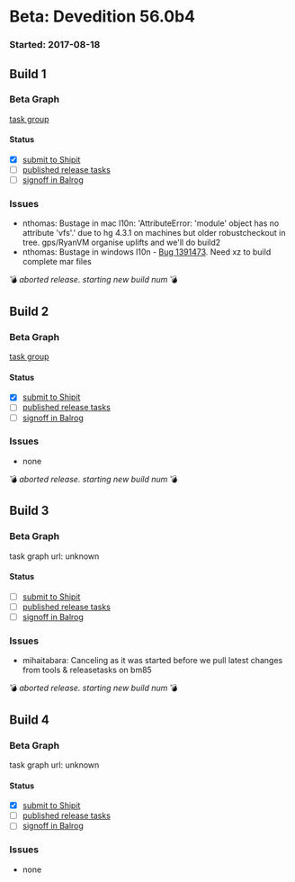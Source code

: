 # Beta: Devedition 56.0b4

### Started: 2017-08-18

## Build 1

### Beta Graph
[task group](https://tools.taskcluster.net/push-inspector/#/PfSo5nyvTPWfkHBpvo1sMw)


#### Status
- [x] [submit to Shipit](https://wiki.mozilla.org/Release:Release_Automation_on_Mercurial:Starting_a_Release#Submit_to_Ship_It)
- [ ] [published release tasks](../how-tos/relpro.md#4-publish-release)
- [ ] [signoff in Balrog](../how-tos/relpro.md#3-signoffs)

### Issues
- nthomas: Bustage in mac l10n: 'AttributeError: 'module' object has no attribute \'vfs\'.' due to hg 4.3.1 on machines but older robustcheckout in tree. gps/RyanVM organise uplifts and we'll do build2
- nthomas: Bustage in windows l10n - [Bug 1391473](https://bugzil.la/1391473). Need xz to build complete mar files

:bomb: _aborted release. starting new build num_ :bomb:

## Build 2

### Beta Graph
[task group](https://tools.taskcluster.net/push-inspector/#/_nPWDM3hRM2H7vvD5VNktg)


#### Status
- [x] [submit to Shipit](https://wiki.mozilla.org/Release:Release_Automation_on_Mercurial:Starting_a_Release#Submit_to_Ship_It)
- [ ] [published release tasks](../how-tos/relpro.md#4-publish-release)
- [ ] [signoff in Balrog](../how-tos/relpro.md#3-signoffs)

### Issues
- none

:bomb: _aborted release. starting new build num_ :bomb:

## Build 3

### Beta Graph
task graph url: unknown


#### Status
- [ ] [submit to Shipit](https://wiki.mozilla.org/Release:Release_Automation_on_Mercurial:Starting_a_Release#Submit_to_Ship_It)
- [ ] [published release tasks](../how-tos/relpro.md#4-publish-release)
- [ ] [signoff in Balrog](../how-tos/relpro.md#3-signoffs)

### Issues
- mihaitabara: Canceling as it was started before we pull latest changes from tools & releasetasks on bm85

:bomb: _aborted release. starting new build num_ :bomb:

## Build 4

### Beta Graph
task graph url: unknown


#### Status
- [x] [submit to Shipit](https://wiki.mozilla.org/Release:Release_Automation_on_Mercurial:Starting_a_Release#Submit_to_Ship_It)
- [ ] [published release tasks](../how-tos/relpro.md#4-publish-release)
- [ ] [signoff in Balrog](../how-tos/relpro.md#3-signoffs)

### Issues
- none


